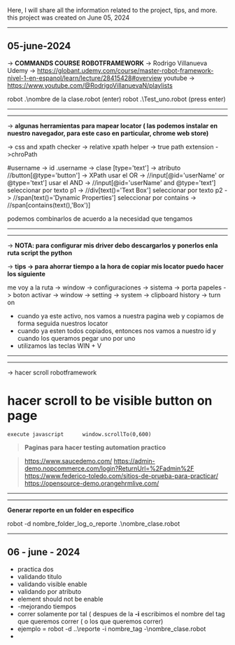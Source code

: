 Here, I will share all the information related to the project, tips, and more. this project was created on June 05, 2024


---------------------------------------------------------------------------------------------
05-june-2024
---------------------------------------------------------------------------------------------

-> **COMMANDS COURSE ROBOTFRAMEWORK** -> Rodrigo Villanueva
Udemy -> https://globant.udemy.com/course/master-robot-framework-nivel-1-en-espanol/learn/lecture/28415428#overview
youtube -> https://www.youtube.com/@RodrigoVillanuevaN/playlists

robot .\nombre de la clase.robot (enter)
robot .\Test_uno.robot (press enter)


---------------------------------------------------------------------------------------------
---------------------------------------------------------------------------------------------

-> **algunas herramientas para mapear locator ( las podemos instalar en nuestro navegador, para este caso en particular, chrome web store)**

-> css and xpath checker
-> relative xpath helper
-> true path extension
->chroPath


#username -> id
.username -> clase
[type='text'] -> atributo
//button[@type='button'] -> XPath
usar el OR -> //input[@id='userName' or @type='text']
usar el AND -> //input[@id='userName' and @type='text']
seleccionar por texto p1 -> //div[text()='Text Box']
seleccionar por texto p2 -> //span[text()='Dynamic Properties']
seleccionar por contains -> //span[contains(text(),'Box')]

podemos combinarlos de acuerdo a la necesidad que tengamos

---------------------------------------------------------------------------------------------
---------------------------------------------------------------------------------------------
-> **NOTA: para configurar mis driver debo descargarlos y ponerlos enla ruta script the python**

-> **tips -> para ahorrar tiempo a la hora de copiar mis locator puedo hacer los siguiente**

me voy a la ruta
-> window -> configuraciones -> sistema -> porta papeles -> boton activar
-> window -> setting -> system -> clipboard history -> turn on
- cuando ya este activo, nos vamos a nuestra pagina web y copiamos de forma seguida nuestros locator
- cuando ya esten todos copiados, entonces nos vamos a nuestro id y cuando los queramos pegar uno por uno
- utilizamos las teclas WIN + V


---------------------------------------------------------------------------------------------
---------------------------------------------------------------------------------------------
-> hacer scroll robotframework
# hacer scroll to be visible button on page
    execute javascript      window.scrollTo(0,600)


> **Paginas para hacer testing automation practico**

> https://www.saucedemo.com/
> https://admin-demo.nopcommerce.com/login?ReturnUrl=%2Fadmin%2F
> https://www.federico-toledo.com/sitios-de-prueba-para-practicar/
> https://opensource-demo.orangehrmlive.com/

---------------------------------------------------------------------------------------------
---------------------------------------------------------------------------------------------
**Generar reporte en un folder en especifico**

robot -d nombre_folder_log_o_reporte .\nombre_clase.robot

---------------------------------------------------------------------------------------------
06 - june - 2024
---------------------------------------------------------------------------------------------

- practica dos
- validando titulo
- validando visible enable
- validando por atributo
- element should not be enable
- -mejorando tiempos
- correr solamente por tal ( despues de la **-i** escribimos el nombre del tag que queremos correr ( o los que queremos correr)
- ejemplo = robot -d ..\reporte -i nombre_tag -\nombre_clase.robot
- 


